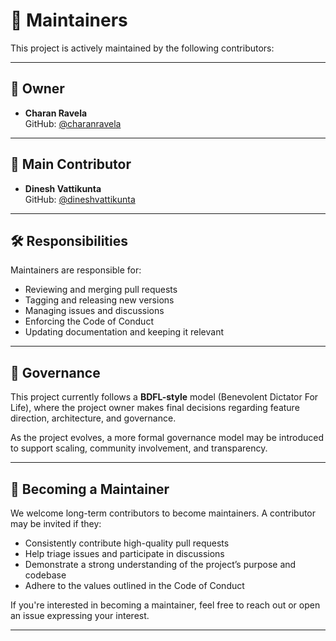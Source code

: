 # 👥 Maintainers

This project is actively maintained by the following contributors:

---

## 🔑 Owner

- **Charan Ravela**  
  GitHub: [@charanravela](https://github.com/charanravela)

---

## 🤝 Main Contributor

- **Dinesh Vattikunta**  
  GitHub: [@dineshvattikunta](https://github.com/dineshvattikunta)

---

## 🛠️ Responsibilities

Maintainers are responsible for:

- Reviewing and merging pull requests
- Tagging and releasing new versions
- Managing issues and discussions
- Enforcing the Code of Conduct
- Updating documentation and keeping it relevant

---

## 🧭 Governance

This project currently follows a **BDFL-style** model (Benevolent Dictator For Life), where the project owner makes final decisions regarding feature direction, architecture, and governance.

As the project evolves, a more formal governance model may be introduced to support scaling, community involvement, and transparency.

---

## 🚀 Becoming a Maintainer

We welcome long-term contributors to become maintainers. A contributor may be invited if they:

- Consistently contribute high-quality pull requests
- Help triage issues and participate in discussions
- Demonstrate a strong understanding of the project’s purpose and codebase
- Adhere to the values outlined in the Code of Conduct

If you're interested in becoming a maintainer, feel free to reach out or open an issue expressing your interest.

---
